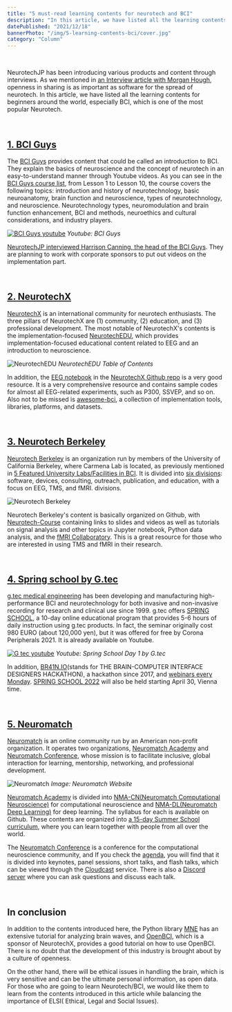 ```yaml
---
title: "5 must-read learning contents for neurotech and BCI"
description: "In this article, we have listed all the learning contents for beginners around the world, especially BCI, which is one of the most popular Neurotech."
datePublished: "2021/12/18"
bannerPhoto: "/img/5-learning-contents-bci/cover.jpg"
category: "Column"
---
```


&nbsp;

NeurotechJP has been introducing various products and content through interviews. As we mentioned in [an Interview article with Morgan Hough](https://www.neurotechjp.com/blog/morgan-neurotechsf/), openness in sharing is as important as software for the spread of neurotech. In this article, we have listed all the learning contents for beginners around the world, especially BCI, which is one of the most popular Neurotech.

&nbsp;

## [1. BCI Guys](https://www.bciguys.com/home)

The [BCI Guys](https://www.bciguys.com/home) provides content that could be called an introduction to BCI. They explain the basics of neuroscience and the concept of neurotech in an easy-to-understand manner through Youtube videos. As you can see in the [BCI Guys course list](https://www.bciguys.com/course), from Lesson 1 to Lesson 10, the course covers the following topics: introduction and history of neurotechnology, basic neuroanatomy, brain function and neuroscience, types of neurotechnology, and neuroscience. Neurotechnology types, neuromodulation and brain function enhancement, BCI and methods, neuroethics and cultural considerations, and industry players.

[![BCI Guys youtube](https://neurotechjp.com/img/5-learning-contents-bci/bci-guys.jpg)](https://youtu.be/_V0-UzR0wuo)
_Youtube: BCI Guys_

[NeurotechJP interviewed Harrison Canning, the head of the BCI Guys](https://www.neurotechjp.com/blog/harrison-canning-rit/). They are planning to work with corporate sponsors to put out videos on the implementation part.

&nbsp;

## [2. NeurotechX](https://neurotechx.com/)

[NeurotechX](https://neurotechx.com/) is an international community for neurotech enthusiasts. The three pillars of NeurotechX are (1) community, (2) education, and (3) professional development.
The most notable of NeurotechX's contents is the implementation-focused [NeurotechEDU](http://learn.neurotechedu.com/lessons/), which provides implementation-focused educational content related to EEG and an introduction to neuroscience.

![NeurotechEDU](https://neurotechjp.com/img/5-learning-contents-bci/neurotechx.jpg)
_NeurotechEDU Table of Contents_

In addition, the [EEG notebook](https://github.com/NeuroTechX/eeg-notebooks) in the [NeurotechX Github repo](https://github.com/NeuroTechX) is a very good resource. It is a very comprehensive resource and contains sample codes for almost all EEG-related experiments, such as P300, SSVEP, and so on. Also not to be missed is [awesome-bci](https://github.com/NeuroTechX/awesome-bci), a collection of implementation tools, libraries, platforms, and datasets.

&nbsp;

## [3. Neurotech Berkeley](https://neurotech.berkeley.edu/)

[Neurotech Berkeley](https://neurotech.berkeley.edu/) is an organization run by members of the University of California Berkeley, where Carmena Lab is located, as previously mentioned in [5 Featured University Labs/Facilities in BCI](https://www.neurotechjp.com/blog/5-bci-labs-facilities/).
It is divided into [six divisions](https://neurotech.berkeley.edu/divisions.html#): software, devices, consulting, outreach, publication, and education, with a focus on EEG, TMS, and fMRI. divisions.

![Neurotech Berkeley](https://neurotechjp.com/img/5-learning-contents-bci/neurotech-berkeley.jpg)

Neurotech Berkeley's content is basically organized on Github, with [Neurotech-Course](https://github.com/neurotech-berkeley/neurotech-course) containing links to slides and videos as well as tutorials on signal analysis and other topics in Jupyter notebook, Python data analysis, and the [fMRI Collaboratory](https://colab.research.google.com/drive/1). This is a great resource for those who are interested in using TMS and fMRI in their research.

&nbsp;

## [4. Spring school by G.tec](https://www.gtec.at/)

[g.tec medical engineering](https://www.gtec.at/) has been developing and manufacturing high-performance BCI and neurotechnology for both invasive and non-invasive recording for research and clinical use since 1999. g.tec offers [SPRING SCHOOL](https://www.gtec.at/spring-school-2022/), a 10-day online educational program that provides 5-6 hours of daily instruction using g.tec products. In fact, the seminar originally cost 980 EURO (about 120,000 yen), but it was offered for free by Corona Peripherals 2021. It is already available on Youtube.

[![G tec youtube](https://neurotechjp.com/img/5-learning-contents-bci/g-tec.jpg)](https://youtu.be/KbMlfMAPIak)
_Youtube: Spring School Day 1 by G.tec_

In addition, [BR41N.IO](https://www.br41n.io/)(stands for THE BRAIN-COMPUTER INTERFACE DESIGNERS HACKATHON), a hackathon since 2017, and [webinars every Monday](https://www.gtec.at/product/webinars/%EF%BF%A5). [SPRING SCHOOL 2022](https://www.gtec.at/spring-school-2022/) will also be held starting April 30, Vienna time.

&nbsp;

## [5. Neuromatch](https://neuromatch.io/)

[Neuromatch](https://neuromatch.io/) is an online community run by an American non-profit organization. It operates two organizations, [Neuromatch Academy](http://academy.neuromatch.io/) and [Neuromatch Conference](http://academy.neuromatch.io/), whose mission is to facilitate inclusive, global interaction for learning, mentorship, networking, and professional development.

![Neuromatch](https://neurotechjp.com/img/5-learning-contents-bci/neuromatch.jpg)
_Image: Neuromatch Website_

[Neuromatch Academy](https://academy.neuromatch.io/) is divided into [NMA-CN(Neuromatch Computational Neuroscience)](https://github.com/NeuromatchAcademy/course-content) for computational neuroscience and [NMA-DL(Neuromatch Deep Learning)](https://github.com/NeuromatchAcademy/course-content-dl) for deep learning. The syllabus for each is available on Github. These contents are organized into [a 15-day Summer School curriculum](https://academy.neuromatch.io/nma2020/course-materials), where you can learn together with people from all over the world.

The [Neuromatch Conference](http://conference.neuromatch.io/) is a conference for the computational neuroscience community, and If you check the [agenda](https://www.crowdcast.io/e/nmc4), you will find that it is divided into keynotes, panel sessions, short talks, and flash talks, which can be viewed through the [Cloudcast](https://www.crowdcast.io/e/nmc4) service. There is also a [Discord server](https://conference.neuromatch.io/instructions/how-to-discord/) where you can ask questions and discuss each talk.

&nbsp;

## In conclusion

In addition to the contents introduced here, the Python library [MNE](https://mne.tools/stable/index.html) has an extensive tutorial for analyzing brain waves, and [OpenBCI,](https://docs.openbci.com/) which is a sponsor of NeurotechX, provides a good tutorial on how to use OpenBCI. There is no doubt that the development of this industry is brought about by a culture of openness.

On the other hand, there will be ethical issues in handling the brain, which is very sensitive and can be the ultimate personal information, as open data. For those who are going to learn Neurotech/BCI, we would like them to learn from the contents introduced in this article while balancing the importance of ELSI( Ethical, Legal and Social Issues).
